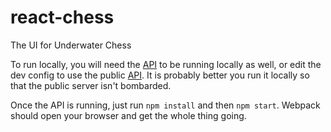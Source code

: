 # react-chess
The UI for Underwater Chess

To run locally, you will need the [API](https://github.com/ncksllvn/chess-api) to be running locally as well, or edit the dev config
to use the public [API](http://api.underwaterchess.com). It is probably better you run it locally so that the public server 
isn't bombarded. 

Once the API is running, just run `npm install` and then `npm start`. Webpack should open your browser and get the whole thing going.
